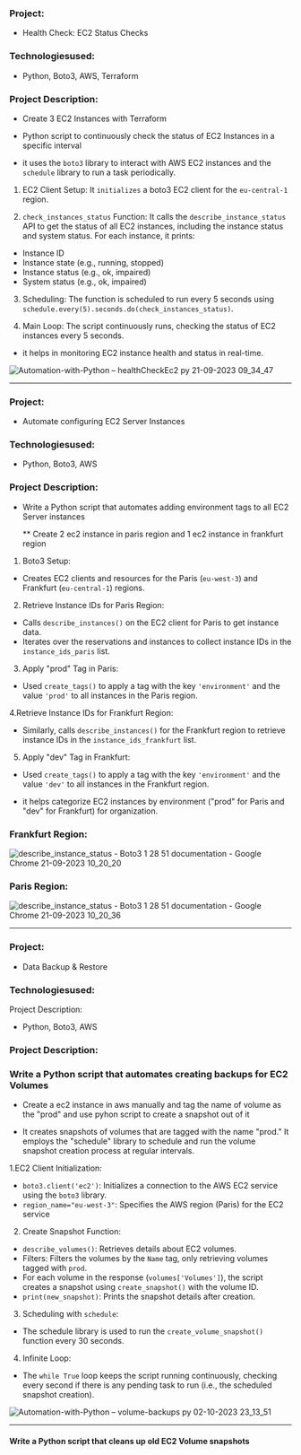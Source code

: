 ### Project:
* Health Check: EC2 Status Checks
### Technologiesused:
* Python, Boto3, AWS, Terraform
### Project Description:
 *  Create 3 EC2 Instances with Terraform

* Python script to continuously check the status of EC2 Instances in a specific interval
* it  uses the ```boto3``` library to interact with AWS EC2 instances and the ```schedule``` library to run a task periodically.

1. EC2 Client Setup: It ```initializes``` a boto3 EC2 client for the ```eu-central-1``` region.

2. ```check_instances_status``` Function: It calls the ```describe_instance_status``` API to get the status of all EC2 instances, including the instance status and system status. For each instance, it prints:

* Instance ID
* Instance state (e.g., running, stopped)
* Instance status (e.g., ok, impaired)
* System status (e.g., ok, impaired)
3. Scheduling: The function is scheduled to run every 5 seconds using ```schedule.every(5).seconds.do(check_instances_status)```.

4. Main Loop: The script continuously runs, checking the status of EC2 instances every 5 seconds.

* it helps in monitoring EC2 instance health and status in real-time.
  
![Automation-with-Python – healthCheckEc2 py 21-09-2023 09_34_47](https://github.com/Rajib-Mardi/Automation-with-Python1/assets/96679708/72bf8c90-7496-4621-9649-5cfcbfb0c07c)

----------------------------------------------------


### Project: 
  * Automate configuring EC2 Server Instances
### Technologiesused:
  * Python, Boto3, AWS

### Project Description:
* Write a Python script that automates adding environment tags to all EC2 Server instances


  ** Create 2 ec2 instance in paris region and 1 ec2 instance in frankfurt region
1. Boto3 Setup:
* Creates EC2 clients and resources for the Paris (```eu-west-3```) and Frankfurt (```eu-central-1```) regions.

2. Retrieve Instance IDs for Paris Region:
* Calls ```describe_instances()``` on the EC2 client for Paris to get instance data.
* Iterates over the reservations and instances to collect instance IDs in the ```instance_ids_paris``` list.

3. Apply "prod" Tag in Paris:
* Used ```create_tags()``` to apply a tag with the key ```'environment'``` and the value ```'prod'``` to all instances in the Paris region.

4.Retrieve Instance IDs for Frankfurt Region:
* Similarly, calls ```describe_instances()``` for the Frankfurt region to retrieve instance IDs in the ```instance_ids_frankfurt``` list.
5. Apply "dev" Tag in Frankfurt:
* Used ```create_tags()``` to apply a tag with the key ```'environment'``` and the value ```'dev'``` to all instances in the Frankfurt region.

 * it helps categorize EC2 instances by environment ("prod" for Paris and "dev" for Frankfurt) for organization.

### Frankfurt Region:

![describe_instance_status - Boto3 1 28 51 documentation - Google Chrome 21-09-2023 10_20_20](https://github.com/Rajib-Mardi/Automation-with-Python1/assets/96679708/c6452197-b805-4440-8b85-df3b0a09ef8a) 


### Paris Region: 
![describe_instance_status - Boto3 1 28 51 documentation - Google Chrome 21-09-2023 10_20_36](https://github.com/Rajib-Mardi/Automation-with-Python1/assets/96679708/1d4bf127-f3d0-41e7-87c0-798513f58ea1)

-------------------------------------

###  Project: 
  * Data Backup & Restore
### Technologiesused: 
Project Description:
  * Python, Boto3, AWS

### Project Description:
  ### Write a Python script that automates creating backups for EC2 Volumes


 *  Create a ec2 instance in aws manually  and tag the name of volume as the "prod" and use pyhon script to create a snapshot out of it

* It creates snapshots of volumes that are tagged with the name "prod." It employs the "schedule" library to schedule and run the volume snapshot creation process at regular intervals.

1.EC2 Client Initialization:
* ```boto3.client('ec2')```: Initializes a connection to the AWS EC2 service using the ```boto3``` library.
* ```region_name="eu-west-3"```: Specifies the AWS region (Paris) for the EC2 service
2.  Create Snapshot Function:
* ```describe_volumes()```: Retrieves details about EC2 volumes.
* Filters: Filters the volumes by the ```Name``` tag, only retrieving volumes tagged with ```prod```.
* For each volume in the response (```volumes['Volumes']```), the script creates a snapshot using ```create_snapshot()``` with the volume ID.
* ```print(new_snapshot)```: Prints the snapshot details after creation.

3. Scheduling with ```schedule```:
* The schedule library is used to run the ```create_volume_snapshot()``` function every 30 seconds.

4. Infinite Loop:
* The ```while True``` loop keeps the script running continuously, checking every second if there is any pending task to run (i.e., the scheduled snapshot creation).


![Automation-with-Python – volume-backups py 02-10-2023 23_13_51](https://github.com/Rajib-Mardi/Automation-with-Python1/assets/96679708/ad742853-f0d6-490b-b72b-cd2b3ed5f9bc)

-----

#### Write a Python script that cleans up old EC2 Volume snapshots
